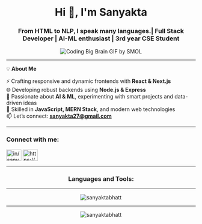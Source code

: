 <h1 align="center">Hi 👋, I'm Sanyakta</h1>
<h3 align="center">From HTML to NLP, I speak many languages.| Full Stack Developer | AI-ML enthusiast | 3rd year CSE Student </h3>

<p align="center">
  <img src="https://github.com/user-attachments/assets/5252c69b-f474-4f81-84a1-bd2b9701a934" alt="Coding Big Brain GIF by SMOL">
</p>

---
💡 **About Me**

⚡ Crafting responsive and dynamic frontends with **React & Next.js**  
🌐 Developing robust backends using **Node.js & Express**  
🧠 Passionate about **AI & ML**, experimenting with smart projects and data-driven ideas  
🚀 Skilled in **JavaScript, MERN Stack**, and modern web technologies  
📫 Let’s connect: **sanyakta27@gmail.com**

---

<h3 align="left">Connect with me:</h3>
<p align="left">
<a href="https://linkedin.com/in/in/sanyakta-bhatt-67ab16304" target="blank"><img align="center" src="https://raw.githubusercontent.com/rahuldkjain/github-profile-readme-generator/master/src/images/icons/Social/linked-in-alt.svg" alt="in/sanyakta-bhatt-67ab16304" height="30" width="40" /></a>
<a href="https://instagram.com/https://www.instagram.com/sanyaktaa/" target="blank"><img align="center" src="https://raw.githubusercontent.com/rahuldkjain/github-profile-readme-generator/master/src/images/icons/Social/instagram.svg" alt="https://www.instagram.com/sanyaktaa/" height="30" width="40" /></a>
</p>

---

<h3 align="center">Languages and Tools:</h3>
<p align="center">
<!-- Your icons here -->
</p>

---

<p align="center"><img align="center" src="https://github-readme-stats.vercel.app/api/top-langs?username=sanyaktabhatt&show_icons=true&locale=en&layout=compact" alt="sanyaktabhatt" /></p>

---

<p align="center"><img align="center" src="https://github-readme-streak-stats.herokuapp.com/?user=sanyaktabhatt&" alt="sanyaktabhatt" /></p>
